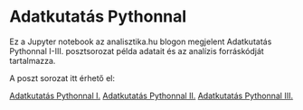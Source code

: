 # Adatkutatás Pythonnal

Ez a Jupyter notebook az analisztika.hu blogon megjelent Adatkutatás Pythonnal I-III. posztsorozat példa adatait és az analízis forráskódját tartalmazza.

A poszt sorozat itt érhető el:

[Adatkutatás Pythonnal I.](https://www.analisztika.hu/2025/09/16/adatkutatas-pythonnal-i/)
[Adatkutatás Pythonnal II.](https://www.analisztika.hu/2025/09/26/adatkutatas-pythonnal-ii/)
[Adatkutatás Pythonnal III.](https://www.analisztika.hu/2025/10/17/adatkutatas-pythonnal-iii/)
